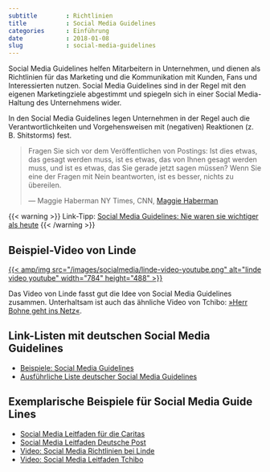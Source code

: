 ```yaml
---
subtitle        : Richtlinien
title           : Social Media Guidelines
categories      : Einführung
date            : 2018-01-08
slug            : social-media-guidelines
---
```

Social Media Guidelines helfen Mitarbeitern in Unternehmen, und
dienen als Richtlinien für das Marketing und die Kommunikation mit
Kunden, Fans und Interessierten nutzen. Social Media Guidelines sind in
der Regel mit den eigenen Marketingziele abgestimmt und spiegeln sich in
einer Social Media-Haltung des Unternehmens wider.
<!-- readmore -->

In den Social Media Guidelines legen Unternehmen in der Regel auch die
Verantwortlichkeiten und Vorgehensweisen mit (negativen) Reaktionen (z.
B. Shitstorms) fest.

> Fragen Sie sich vor dem Veröffentlichen von Postings: Ist dies etwas,
> das gesagt werden muss, ist es etwas, das von Ihnen gesagt werden
> muss, und ist es etwas, das Sie gerade jetzt sagen müssen? Wenn Sie
> eine der Fragen mit Nein beantworten, ist es besser, nichts zu
> übereilen.
> 
> —  Maggie Haberman NY Times, CNN, [Maggie
> Haberman](https://twitter.com/maggieNYT) 

{{< warning >}}
Link-Tipp: [Social Media Guidelines: Nie waren sie wichtiger als
heute](https://upload-magazin.de/blog/20673-social-media-guidelines/)
{{< /warning >}}

## Beispiel-Video von Linde

<a href="https://www.youtube.com/watch?v=TFtNU_yBRNM">{{< amp/img src="/images/socialmedia/linde-video-youtube.png" alt="linde video youtube" width="784" height="488" >}}</a>

Das Video von Linde fasst gut die Idee von Social Media Guidelines
zusammen. Unterhaltsam ist auch das ähnliche Video von Tchibo:
[»Herr Bohne geht ins Netz«](https://www.youtube.com/watch?v=e_mLQ_eWk_o).

## Link-Listen mit deutschen Social Media Guidelines

* [Beispiele: Social Media
    Guidelines](http://www.social-media-guidelines.com/beispiele/)
* [Ausführliche Liste deutscher Social Media
    Guidelines](https://buggisch.wordpress.com/2011/10/12/deutsche-social-media-guidelines/)

## Exemplarische Beispiele für Social Media Guide Lines

* [Social Media Leitfaden für die Caritas](http://blog.caritas-webfamilie.de/2011/05/27/social-media-leitfaden-fuer-caritas-entwurf/)
* [Social Media Leitfaden Deutsche Post](http://www.dpdhl.com/content/dam/dpdhl/presse/social_media/dpdhl_social_media_guidelines_de.pdf)
* [Video: Social Media Richtlinien bei Linde](https://www.youtube.com/watch?&v=TFtNU_yBRNM)
* [Video: Social Media Leitfaden Tchibo](https://www.youtube.com/watch?v=e_mLQ_eWk_o)
